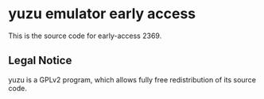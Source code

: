 yuzu emulator early access
=============

This is the source code for early-access 2369.

## Legal Notice

yuzu is a GPLv2 program, which allows fully free redistribution of its source code.